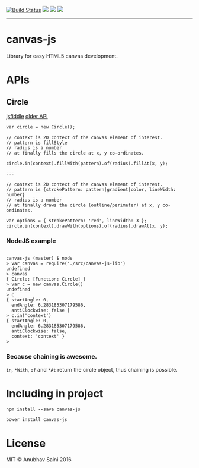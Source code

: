 [![Build Status](https://travis-ci.org/IAmAnubhavSaini/canvas-js.svg?branch=master)](https://travis-ci.org/IAmAnubhavSaini/canvas-js) <img src="https://badge.fury.io/js/canvas-js.svg" /> <img src="https://david-dm.org/iamanubhavsaini/canvas-js.svg" /> <img src="https://david-dm.org/iamanubhavsaini/canvas-js/dev-status.svg" />

-----

# canvas-js

Library for easy HTML5 canvas development.

# APIs

## Circle

[jsfiddle](https://jsfiddle.net/jshacker/Lu3up6j0/) [older API](https://jsfiddle.net/jshacker/m218j45r/)

```
var circle = new Circle();

// context is 2D context of the canvas element of interest.
// pattern is fillStyle
// radius is a number
// at finally fills the circle at x, y co-ordinates.

circle.in(context).fillWith(pattern).of(radius).fillAt(x, y);

---

// context is 2D context of the canvas element of interest.
// pattern is {strokePattern: pattern|gradient|color, lineWidth: number}
// radius is a number
// at finally draws the circle (outline/perimeter) at x, y co-ordinates.

var options = { strokePattern: 'red', lineWidth: 3 };
circle.in(context).drawWith(options).of(radius).drawAt(x, y);

```

### NodeJS example

```

canvas-js (master) $ node
> var canvas = require('./src/canvas-js-lib')
undefined
> canvas
{ Circle: [Function: Circle] }
> var c = new canvas.Circle()
undefined
> c
{ startAngle: 0,
  endAngle: 6.283185307179586,
  antiClockwise: false }
> c.in('context')
{ startAngle: 0,
  endAngle: 6.283185307179586,
  antiClockwise: false,
  context: 'context' }
>

```

### Because chaining is awesome.

`in`, `*With`, `of` and `*At` return the circle object, thus chaining is possible.

# Including in project

```
npm install --save canvas-js

bower install canvas-js

```

# License

MIT &copy; Anubhav Saini 2016

